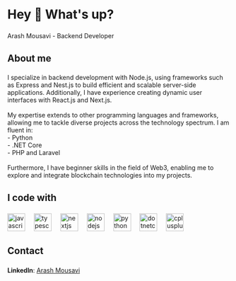 <h1 align="left">Hey 👋 What's up?</h1>

###

<p align="left">Arash Mousavi - Backend Developer</p>

###

<h2 align="left">About me</h2>

###

<p align="left">I specialize in backend development with Node.js, using frameworks such as Express and Nest.js to build efficient and scalable server-side applications. Additionally, I have experience creating dynamic user interfaces with React.js and Next.js.<br><br>My expertise extends to other programming languages and frameworks, allowing me to tackle diverse projects across the technology spectrum. I am fluent in:<br>- Python<br>- .NET Core<br>- PHP and Laravel<br><br>Furthermore, I have beginner skills in the field of Web3, enabling me to explore and integrate blockchain technologies into my projects.</p>

###

<h2 align="left">I code with</h2>

###

<div align="left">
  <img src="https://cdn.jsdelivr.net/gh/devicons/devicon/icons/javascript/javascript-original.svg" height="40" alt="javascript logo"  />
  <img width="12" />
  <img src="https://cdn.jsdelivr.net/gh/devicons/devicon/icons/typescript/typescript-original.svg" height="40" alt="typescript logo"  />
  <img width="12" />
  <img src="https://cdn.jsdelivr.net/gh/devicons/devicon/icons/nextjs/nextjs-original.svg" height="40" alt="nextjs logo"  />
  <img width="12" />
  <img src="https://cdn.jsdelivr.net/gh/devicons/devicon/icons/nodejs/nodejs-original.svg" height="40" alt="nodejs logo"  />
  <img width="12" />
  <img src="https://cdn.jsdelivr.net/gh/devicons/devicon/icons/python/python-original.svg" height="40" alt="python logo"  />
  <img width="12" />
  <img src="https://cdn.jsdelivr.net/gh/devicons/devicon/icons/dotnetcore/dotnetcore-original.svg" height="40" alt="dotnetcore logo"  />
  <img width="12" />
  <img src="https://cdn.jsdelivr.net/gh/devicons/devicon/icons/cplusplus/cplusplus-original.svg" height="40" alt="cplusplus logo"  />
</div>

###

<h2 align="left">Contact</h2>

###

**LinkedIn**: [Arash Mousavi](https://www.linkedin.com/in/arash-mousavi)

###
